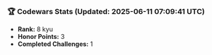 ### 🏆 Codewars Stats (Updated: 2025-06-11 07:09:41 UTC)

- **Rank:** 8 kyu
- **Honor Points:** 3
- **Completed Challenges:** 1
